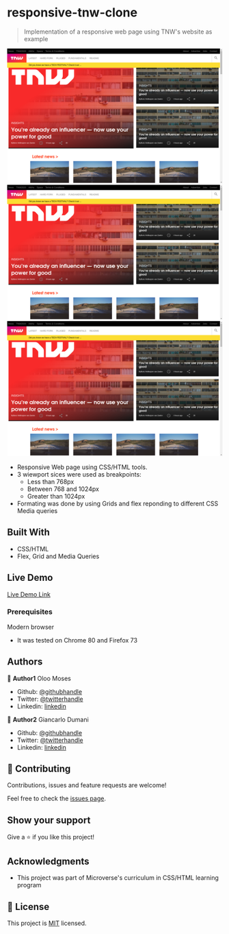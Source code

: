 # responsive-tnw-clone
>Implementation of a responsive web page using TNW's website as example

![screenshot](./images/Screenshot_Laptop.png)
![screenshot](./images/Screenshot_Laptop.png)
![screenshot](./images/Screenshot_Laptop.png)

- Responsive Web page using CSS/HTML tools.
- 3 wiewport sices were used as breakpoints: 
  - Less than 768px
  - Between 768 and 1024px
  - Greater than 1024px
- Formating was done by using Grids and flex reponding to different CSS Media queries



## Built With

- CSS/HTML
- Flex, Grid and Media Queries

## Live Demo

[Live Demo Link](https://raw.githack.com/gdumani/responsive-tnw-clone/feature/index.htm)



### Prerequisites
Modern browser
- It was tested on Chrome 80 and Firefox 73



## Authors

👤 **Author1**
Oloo Moses

- Github: [@githubhandle](https://github.com/oloomoses)
- Twitter: [@twitterhandle](https://twitter.com/olooine)
- Linkedin: [linkedin](https://www.linkedin.com/in/oloo-moses-528bb1b3/)

👤 **Author2**
Giancarlo Dumani

- Github: [@githubhandle](https://github.com/gdumani)
- Twitter: [@twitterhandle](https://twitter.com/gdumani1)
- Linkedin: [linkedin](https://www.linkedin.com/in/giancarlo-dumani-a7364a1a1/)

## 🤝 Contributing

Contributions, issues and feature requests are welcome!

Feel free to check the [issues page](issues/).

## Show your support

Give a ⭐️ if you like this project!

## Acknowledgments

- This project was part of Microverse's curriculum in CSS/HTML learning program


## 📝 License

This project is [MIT](lic.url) licensed.
